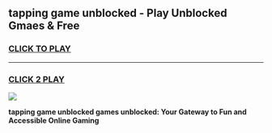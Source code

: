 
## tapping game unblocked - Play Unblocked Gmaes & Free
<h3>
<a href="https://premium.freeplayer.one?title=tapping_game_unblocked&ref=19F">CLICK TO PLAY</a></h3>
<hr>

<h3>
<a href="https://premium.freeplayer.one?title=tapping_game_unblocked&ref=19F">CLICK 2 PLAY</a>
  
</h3>

<a href="https://premium.freeplayer.one?title=tapping_game_unblocked&ref=19F/"><img src="https://clearcache.store/games.png"></a>


**tapping game unblocked games unblocked: Your Gateway to Fun and Accessible Online Gaming**
